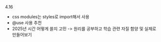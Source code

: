 4.16

- css modules는 styles로 import해서 사용
- @use 사용 추천
- 2025년 시간 어떻게 쓸지 고민 -> 원리를 공부하고 학습 관련 자질 함양 및 실제로 만들어보기